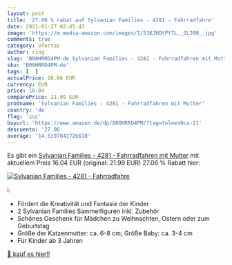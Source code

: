 ```yaml
---
layout: post
title: '27.06 % rabat auf Sylvanian Families - 4281 - Fahrradfahre'
date: 2021-01-27 02:45:43
image: 'https://m.media-amazon.com/images/I/51KJHOtPf7L._SL200_.jpg'
comments: true
category: ofertas
author: ring
slug: 'B00HRRD4PM-de Sylvanian Families - 4281 - Fahrradfahren mit Mutter'
sku: 'B00HRRD4PM-de'
tags: [  ]
actualPrice: 16.04 EUR
currency: EUR
price: 16.04
comparePrice: 21.99 EUR
prodname: 'Sylvanian Families - 4281 - Fahrradfahren mit Mutter'
country: 'de'
flag: '🇩🇪'
buyurl: 'https://www.amazon.de/dp/B00HRRD4PM/?tag=tolees0ca-21'
descuento: '27.06'
average: '14.5397841726618'
---
```


Es gibt ein [Sylvanian Families - 4281 - Fahrradfahren mit Mutter](https://www.amazon.de/dp/B00HRRD4PM/?tag=tolees0ca-21) mit aktuellem Preis 16.04 EUR (original: 21.99 EUR) 27.06 % Rabatt hier:

[![Sylvanian Families - 4281 - Fahrradfahre](https://m.media-amazon.com/images/I/51KJHOtPf7L._SL200_.jpg)](https://www.amazon.de/dp/B00HRRD4PM/?tag=tolees0ca-21)

ℹ️:

- Fördert die Kreativität und Fantasie der Kinder
- 2 Sylvanian Families Sammelfiguren inkl. Zubehör
- Schönes Geschenk für Mädchen zu Weihnachten, Ostern oder zum Geburtstag
- Größe der Katzenmutter: ca. 6-8 cm; Größe Baby: ca. 3-4 cm
- Für Kinder ab 3 Jahren

[🛒 kauf es hier!!](https://www.amazon.de/dp/B00HRRD4PM/?tag=tolees0ca-21)
